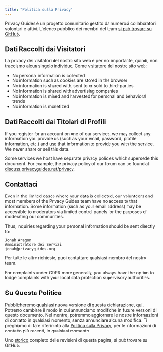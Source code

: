 ```yaml
---
title: "Politica sulla Privacy"
---
```


Privacy Guides è un progetto comunitario gestito da numerosi collaboratori volontari e attivi. L'elenco pubblico dei membri del team [si può trovare su GitHub](https://github.com/orgs/privacyguides/people).

## Dati Raccolti dai Visitatori

La privacy dei visitatori del nostro sito web è per noi importante, quindi, non tracciamo alcun singolo individuo. Come visitatore del nostro sito web:

- No personal information is collected
- No information such as cookies are stored in the browser
- No information is shared with, sent to or sold to third-parties
- No information is shared with advertising companies
- No information is mined and harvested for personal and behavioral trends
- No information is monetized

## Dati Raccolti dai Titolari di Profili

If you register for an account on one of our services, we may collect any information you provide us (such as your email, password, profile information, etc.) and use that information to provide you with the service. We never share or sell this data.

Some services we host have separate privacy policies which supersede this document. For example, the privacy policy of our forum can be found at [discuss.privacyguides.net/privacy](https://discuss.privacyguides.net/privacy).

## Contattaci

Even in the limited cases where your data is collected, our volunteers and most members of the Privacy Guides team have no access to that information. Some information (such as your email address) may be accessible to moderators via limited control panels for the purposes of moderating our communities.

Thus, inquiries regarding your personal information should be sent directly to:

```text
Jonah Aragon
Amministratore dei Servizi
jonah@privacyguides.org
```

Per tutte le altre richieste, puoi contattare qualsiasi membro del nostro team.

For complaints under GDPR more generally, you always have the option to lodge complaints with your local data protection supervisory authorities.

## Su Questa Politica

Pubblicheremo qualsiasi nuova versione di questa dichiarazione, [qui](privacy-policy.md). Potremo cambiare il modo in cui annunciamo modifiche in future versioni di questo documento. Nel mentre, potremmo aggiornare le nostre informazioni di contatto in qualsiasi momento, senza annunciare alcuna modifica. Ti preghiamo di fare riferimnto alla [Politica sulla Privacy](privacy-policy.md), per le informazioni di contatto più recenti, in qualsiasi momento.

Uno [storico](https://github.com/privacyguides/privacyguides.org/commits/main/docs/about/privacy-policy.md) completo delle revisioni di questa pagina, si può trovare su GitHub.
